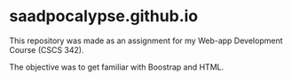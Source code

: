 # saadpocalypse.github.io

This repository was made as an assignment for my Web-app Development Course (CSCS 342).

The objective was to get familiar with Boostrap and HTML. 
